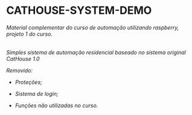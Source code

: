 # CATHOUSE-SYSTEM-DEMO
###### Material complementar do curso de automação utilizando raspberry, projeto 1 do curso.
*Simples sistema de automação residencial baseado no sistema original CatHouse 1.0*


*Removido:*

- *Proteções;*

- *Sistema de login;*

- *Funções não utilizadas no curso.*
